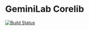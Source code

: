 # GeminiLab Corelib
[![Build Status](https://travis-ci.org/GeminiLab/GeminiLab.Core2.svg?branch=master)](https://travis-ci.org/GeminiLab/GeminiLab.Core2)